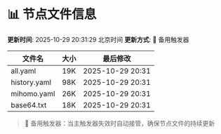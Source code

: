 # 📊 节点文件信息

**更新时间**: 2025-10-29 20:31:29 北京时间
**更新方式**: 🔄 备用触发器

| 文件名 | 大小 | 最后修改 |
|--------|------|----------|
| all.yaml | 19K | 2025-10-29 20:31 |
| history.yaml | 98K | 2025-10-29 20:31 |
| mihomo.yaml | 26K | 2025-10-29 20:31 |
| base64.txt | 18K | 2025-10-29 20:31 |

> 🔄 备用触发器：当主触发器失效时自动接管，确保节点文件的持续更新
